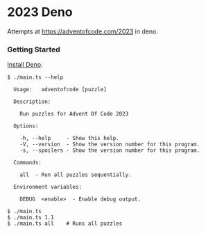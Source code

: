 # 2023 Deno

Attempts at https://adventofcode.com/2023 in deno.

### Getting Started

[Install Deno](https://deno.land/manual/getting_started/installation).

```text
$ ./main.ts --help

  Usage:   adventofcode [puzzle]

  Description:

    Run puzzles for Advent Of Code 2023

  Options:

    -h, --help     - Show this help.
    -V, --version  - Show the version number for this program.
    -s, --spoilers - Show the version number for this program.

  Commands:

    all  - Run all puzzles sequentially.

  Environment variables:

    DEBUG  <enable>  - Enable debug output.

$ ./main.ts
$ ./main.ts 1.1
$ ./main.ts all    # Runs all puzzles
```
